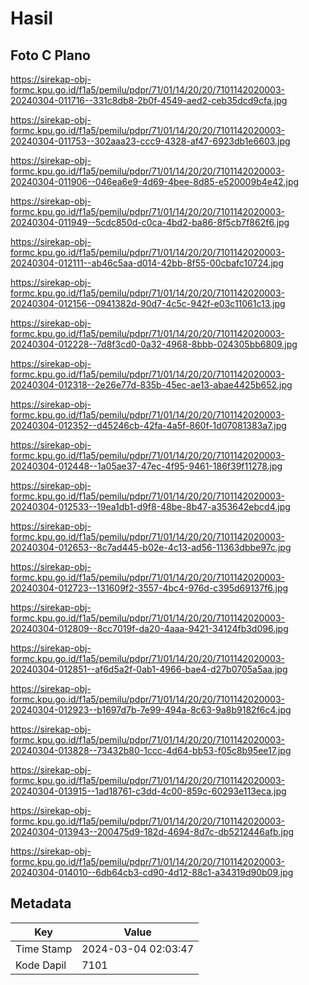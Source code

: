 # Hasil

## Foto C Plano

https://sirekap-obj-formc.kpu.go.id/f1a5/pemilu/pdpr/71/01/14/20/20/7101142020003-20240304-011716--331c8db8-2b0f-4549-aed2-ceb35dcd9cfa.jpg

https://sirekap-obj-formc.kpu.go.id/f1a5/pemilu/pdpr/71/01/14/20/20/7101142020003-20240304-011753--302aaa23-ccc9-4328-af47-6923db1e6603.jpg

https://sirekap-obj-formc.kpu.go.id/f1a5/pemilu/pdpr/71/01/14/20/20/7101142020003-20240304-011906--046ea6e9-4d69-4bee-8d85-e520009b4e42.jpg

https://sirekap-obj-formc.kpu.go.id/f1a5/pemilu/pdpr/71/01/14/20/20/7101142020003-20240304-011949--5cdc850d-c0ca-4bd2-ba86-8f5cb7f862f6.jpg

https://sirekap-obj-formc.kpu.go.id/f1a5/pemilu/pdpr/71/01/14/20/20/7101142020003-20240304-012111--ab46c5aa-d014-42bb-8f55-00cbafc10724.jpg

https://sirekap-obj-formc.kpu.go.id/f1a5/pemilu/pdpr/71/01/14/20/20/7101142020003-20240304-012156--0941382d-90d7-4c5c-942f-e03c11061c13.jpg

https://sirekap-obj-formc.kpu.go.id/f1a5/pemilu/pdpr/71/01/14/20/20/7101142020003-20240304-012228--7d8f3cd0-0a32-4968-8bbb-024305bb6809.jpg

https://sirekap-obj-formc.kpu.go.id/f1a5/pemilu/pdpr/71/01/14/20/20/7101142020003-20240304-012318--2e26e77d-835b-45ec-ae13-abae4425b652.jpg

https://sirekap-obj-formc.kpu.go.id/f1a5/pemilu/pdpr/71/01/14/20/20/7101142020003-20240304-012352--d45246cb-42fa-4a5f-860f-1d07081383a7.jpg

https://sirekap-obj-formc.kpu.go.id/f1a5/pemilu/pdpr/71/01/14/20/20/7101142020003-20240304-012448--1a05ae37-47ec-4f95-9461-186f39f11278.jpg

https://sirekap-obj-formc.kpu.go.id/f1a5/pemilu/pdpr/71/01/14/20/20/7101142020003-20240304-012533--19ea1db1-d9f8-48be-8b47-a353642ebcd4.jpg

https://sirekap-obj-formc.kpu.go.id/f1a5/pemilu/pdpr/71/01/14/20/20/7101142020003-20240304-012653--8c7ad445-b02e-4c13-ad56-11363dbbe97c.jpg

https://sirekap-obj-formc.kpu.go.id/f1a5/pemilu/pdpr/71/01/14/20/20/7101142020003-20240304-012723--131609f2-3557-4bc4-976d-c395d69137f6.jpg

https://sirekap-obj-formc.kpu.go.id/f1a5/pemilu/pdpr/71/01/14/20/20/7101142020003-20240304-012809--8cc7019f-da20-4aaa-9421-34124fb3d096.jpg

https://sirekap-obj-formc.kpu.go.id/f1a5/pemilu/pdpr/71/01/14/20/20/7101142020003-20240304-012851--af6d5a2f-0ab1-4966-bae4-d27b0705a5aa.jpg

https://sirekap-obj-formc.kpu.go.id/f1a5/pemilu/pdpr/71/01/14/20/20/7101142020003-20240304-012923--b1697d7b-7e99-494a-8c63-9a8b9182f6c4.jpg

https://sirekap-obj-formc.kpu.go.id/f1a5/pemilu/pdpr/71/01/14/20/20/7101142020003-20240304-013828--73432b80-1ccc-4d64-bb53-f05c8b95ee17.jpg

https://sirekap-obj-formc.kpu.go.id/f1a5/pemilu/pdpr/71/01/14/20/20/7101142020003-20240304-013915--1ad18761-c3dd-4c00-859c-60293e113eca.jpg

https://sirekap-obj-formc.kpu.go.id/f1a5/pemilu/pdpr/71/01/14/20/20/7101142020003-20240304-013943--200475d9-182d-4694-8d7c-db5212446afb.jpg

https://sirekap-obj-formc.kpu.go.id/f1a5/pemilu/pdpr/71/01/14/20/20/7101142020003-20240304-014010--6db64cb3-cd90-4d12-88c1-a34319d90b09.jpg


## Metadata

| Key        | Value               |
| ---------- | ------------------- |
| Time Stamp | 2024-03-04 02:03:47 |
| Kode Dapil | 7101                |



